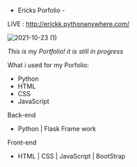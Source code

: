 - Ericks Porfolio - 

LIVE : http://erickk.pythonanywhere.com/

![2021-10-23 (1)](https://user-images.githubusercontent.com/88725477/138548299-231c58b1-4df1-4d79-b933-69d88c341f58.png)

*This is my Portfolio! it is still in progress* 


What i used for my Porfolio:
- Python
- HTML
- CSS
- JavaScript

Back-end 
- Python | Flask Frame work

Front-end
- HTML | CSS | JavaScript | BootStrap
